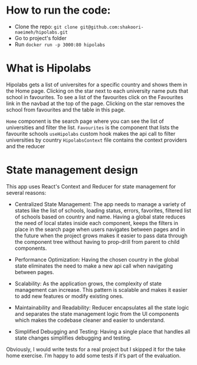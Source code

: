 # How to run the code:
- Clone the repo: `git clone git@github.com:shakoori-naeimeh/hipolabs.git`
- Go to project's folder
- Run `docker run -p 3000:80 hipolabs`

# What is Hipolabs
Hipolabs gets a list of universites for a specific country and shows them in the Home page. 
Clicking on the star next to each university name puts that school in favourites. 
To see a list of the favourites click on the Favourites link in the navbad at the top of 
the page. Clicking on the star removes the school from favourites and the table in this page.

`Home` component is the search page where you can see the list of universities and filter the list.
`Favourites` is the component that lists the favourite schools
`useHipolabs` custom hook makes the api call to filter universities by country
`HipolabsContext` file contains the context providers and the reducer

# State management design
This app uses React's Context and Reducer for state management for several reasons:

- Centralized State Management: The app needs to manage a variety of states like the list of schools, loading status, errors, favorites, filtered list of schools based on country and name. 
Having a global state reduces the need of local states inside each component, keeps the filters in place in the search page when users navigates between pages and in the future when the
project grows makes it easier to pass data through the component tree without having to prop-drill from parent to child components.

- Performance Optimization: Having the chosen country in the global state eliminates the need to make a new api call when navigating between pages. 

- Scalability: As the application grows, the complexity of state management can increase. This pattern is scalable and makes it easier to add new features or modify existing ones.

- Maintainability and Readability: Reducer encapsulates all the state logic and separates the state management logic from the UI components which makes the codebase cleaner and easier to understand.

- Simplified Debugging and Testing: Having a single place that handles all state changes simplifies debugging and testing. 

Obviously, I would write tests for a real project but I skipped it for the take home exercise. I’m happy to add some tests if it’s part of the evaluation.
